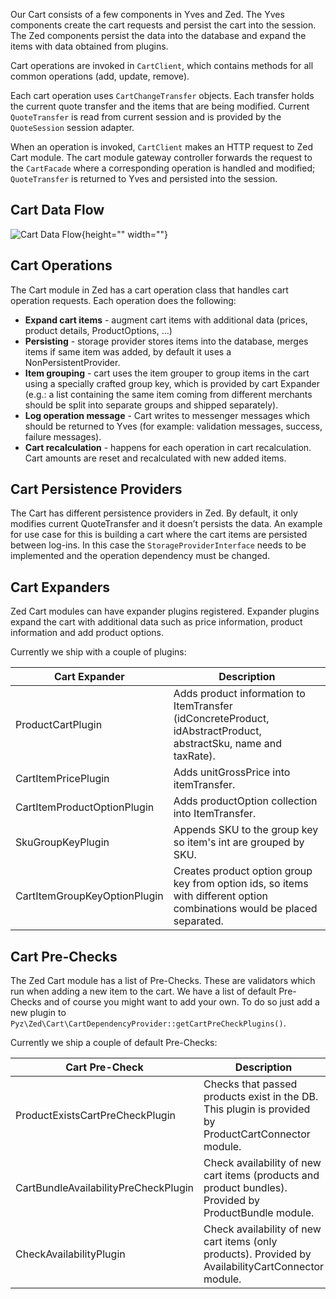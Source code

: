 Our Cart consists of a few components in Yves and Zed. The Yves components create the cart requests and persist the cart into the session. The Zed components persist the data into the database and expand the items with data obtained from plugins.

Cart operations are invoked in `CartClient`, which contains methods for all common operations (add, update, remove).

Each cart operation uses `CartChangeTransfer` objects. Each transfer holds the current quote transfer and the items that are being modified. Current `QuoteTransfer` is read from current session and is provided by the `QuoteSession` session adapter.

When an operation is invoked, `CartClient` makes an HTTP request to Zed Cart module. The cart module gateway controller forwards the request to the `CartFacade` where a corresponding operation is handled and modified; `QuoteTransfer` is returned to Yves and persisted into the session.

## Cart Data Flow

![Cart Data Flow](https://spryker.s3.eu-central-1.amazonaws.com/docs/Features/Shopping+Cart/Cart+Functionality/cart_data_flow.png){height="" width=""}

## Cart Operations
The Cart module in Zed has a cart operation class that handles cart operation requests. Each operation does the following:

* **Expand cart items** - augment cart items with additional data (prices, product details, ProductOptions, …)
* **Persisting** - storage provider stores items into the database, merges items if same item was added, by default it uses a NonPersistentProvider.
* **Item grouping** - cart uses the item grouper to group items in the cart using a specially crafted group key, which is provided by cart Expander (e.g.: a list containing the same item coming from different merchants should be split into separate groups and shipped separately).
* **Log operation message** - Cart writes to messenger messages which should be returned to Yves (for example: validation messages, success, failure messages).
* **Cart recalculation** - happens for each operation in cart recalculation. Cart amounts are reset and recalculated with new added items.

## Cart Persistence Providers
The Cart has different persistence providers in Zed. By default, it only modifies current QuoteTransfer and it doesn’t persists the data. An example for use case for this is building a cart where the cart items are persisted between log-ins. In this case the `StorageProviderInterface` needs to be implemented and the operation dependency must be changed.

## Cart Expanders
Zed Cart modules can have expander plugins registered. Expander plugins expand the cart with additional data such as price information, product information and add product options.

Currently we ship with a couple of plugins:

| Cart Expander | Description |
| --- | --- |
| ProductCartPlugin | Adds product information to ItemTransfer (idConcreteProduct, idAbstractProduct, abstractSku, name and taxRate). |
| CartItemPricePlugin | Adds unitGrossPrice into itemTransfer. |
| CartItemProductOptionPlugin | Adds productOption collection into ItemTransfer. |
| SkuGroupKeyPlugin | Appends SKU to the group key so item's int are grouped by SKU. |
| CartItemGroupKeyOptionPlugin | Creates product option group key from option ids, so items with different option combinations would be placed separated. |

## Cart Pre-Checks
The Zed Cart module has a list of Pre-Checks. These are validators which run when adding a new item to the cart. We have a list of default Pre-Checks and of course you might want to add your own. To do so just add a new plugin to `Pyz\Zed\Cart\CartDependencyProvider::getCartPreCheckPlugins()`.

Currently we ship a couple of default Pre-Checks:

| Cart Pre-Check | Description |
| --- | --- |
| ProductExistsCartPreCheckPlugin | Checks that passed products exist in the DB. This plugin is provided by ProductCartConnector module. |
| CartBundleAvailabilityPreCheckPlugin | Check availability of new cart items (products and product bundles). Provided by ProductBundle module. |
| CheckAvailabilityPlugin | Check availability of new cart items (only products). Provided by AvailabilityCartConnector module. |